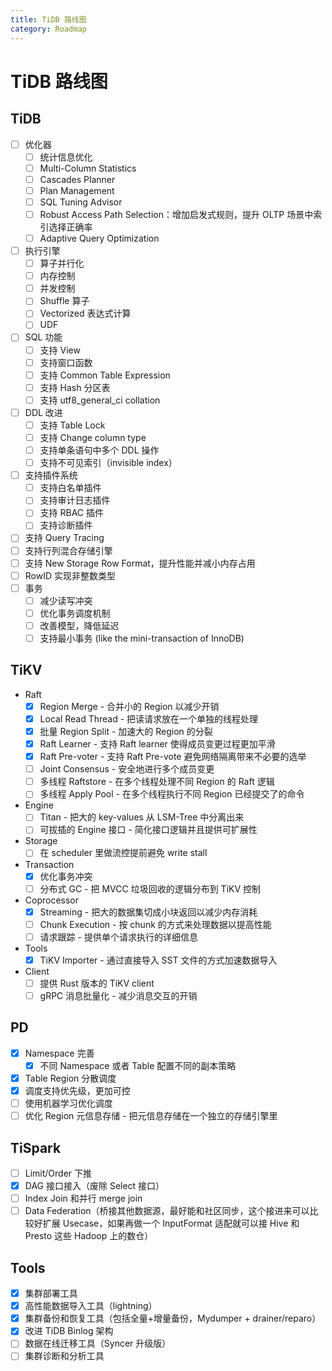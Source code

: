 ```yaml
---
title: TiDB 路线图
category: Roadmap
---
```


# TiDB 路线图

## TiDB

- [ ] 优化器
    - [ ] 统计信息优化
    - [ ] Multi-Column Statistics
    - [ ] Cascades Planner
    - [ ] Plan Management
    - [ ] SQL Tuning Advisor
    - [ ] Robust Access Path Selection：增加启发式规则，提升 OLTP 场景中索引选择正确率
    - [ ] Adaptive Query Optimization
- [ ] 执行引擎
    - [ ] 算子并行化
    - [ ] 内存控制
    - [ ] 并发控制
    - [ ] Shuffle 算子
    - [ ] Vectorized 表达式计算
    - [ ] UDF
- [ ] SQL 功能
    - [ ] 支持 View
    - [ ] 支持窗口函数
    - [ ] 支持 Common Table Expression
    - [ ] 支持 Hash 分区表
    - [ ] 支持 utf8_general_ci collation
- [ ] DDL 改进
    - [ ] 支持 Table Lock
    - [ ] 支持 Change column type
    - [ ] 支持单条语句中多个 DDL 操作
    - [ ] 支持不可见索引（invisible index）
- [ ] 支持插件系统
    - [ ] 支持白名单插件
    - [ ] 支持审计日志插件
    - [ ] 支持 RBAC 插件
    - [ ] 支持诊断插件
- [ ] 支持 Query Tracing
- [ ] 支持行列混合存储引擎
- [ ] 支持 New Storage Row Format，提升性能并减小内存占用
- [ ] RowID 实现非整数类型
- [ ] 事务
    - [ ] 减少读写冲突
    - [ ] 优化事务调度机制
    - [ ] 改善模型，降低延迟
    - [ ] 支持最小事务 (like the mini-transaction of InnoDB)

## TiKV

+ Raft
    - [x] Region Merge - 合并小的 Region 以减少开销
    - [x] Local Read Thread - 把读请求放在一个单独的线程处理
    - [x] 批量 Region Split - 加速大的 Region 的分裂
    - [x] Raft Learner - 支持 Raft learner 使得成员变更过程更加平滑
    - [x] Raft Pre-voter - 支持 Raft Pre-vote 避免网络隔离带来不必要的选举
    - [ ] Joint Consensus - 安全地进行多个成员变更
    - [ ] 多线程 Raftstore - 在多个线程处理不同 Region 的 Raft 逻辑
    - [ ] 多线程 Apply Pool - 在多个线程执行不同 Region 已经提交了的命令
+ Engine
    - [ ] Titan - 把大的 key-values 从 LSM-Tree 中分离出来
    - [ ] 可拔插的 Engine 接口 - 简化接口逻辑并且提供可扩展性
+ Storage
    - [ ] 在 scheduler 里做流控提前避免 write stall
+ Transaction
    - [x] 优化事务冲突
    - [ ] 分布式 GC - 把 MVCC 垃圾回收的逻辑分布到 TiKV 控制
+ Coprocessor
    - [x] Streaming - 把大的数据集切成小块返回以减少内存消耗
    - [ ] Chunk Execution - 按 chunk 的方式来处理数据以提高性能
    - [ ] 请求跟踪 - 提供单个请求执行的详细信息
+ Tools
    - [x] TiKV Importer - 通过直接导入 SST 文件的方式加速数据导入
+ Client
    - [ ] 提供 Rust 版本的 TiKV client
    - [ ] gRPC 消息批量化 - 减少消息交互的开销

## PD

- [x] Namespace 完善
    - [x] 不同 Namespace 或者 Table 配置不同的副本策略
- [x] Table Region 分散调度
- [x] 调度支持优先级，更加可控
- [ ] 使用机器学习优化调度
- [ ] 优化 Region 元信息存储 - 把元信息存储在一个独立的存储引擎里

## TiSpark

- [ ] Limit/Order 下推
- [x] DAG 接口接入（废除 Select 接口）
- [ ] Index Join 和并行 merge join
- [ ] Data Federation（桥接其他数据源，最好能和社区同步，这个接进来可以比较好扩展 Usecase，如果再做一个 InputFormat 适配就可以接 Hive 和 Presto 这些 Hadoop 上的数仓）

## Tools

- [x] 集群部署工具
- [X] 高性能数据导入工具（lightning）
- [X] 集群备份和恢复工具（包括全量+增量备份，Mydumper + drainer/reparo）
- [X] 改进 TiDB Binlog 架构
- [ ] 数据在线迁移工具（Syncer 升级版）
- [ ] 集群诊断和分析工具
